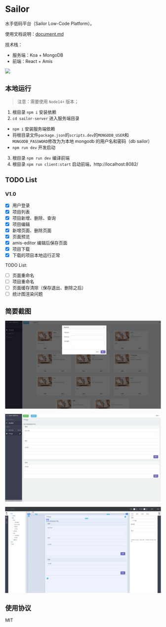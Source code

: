 # Sailor

水手低码平台（Sailor Low-Code Platform）。

使用文档说明：[document.md](./document.md)

技术栈：

-   服务端：Koa + MongoDB
-   前端：React + Amis

![](./architecture.png)

## 本地运行

> 注意：需要使用 `Node14+` 版本；

1. 根目录 `npm i` 安装依赖
2. `cd sailor-server` 进入服务端目录

-   `npm i` 安装服务端依赖
-   将根目录文件`package.json`的`scripts.dev`的`MONGODB_USER`和`MONGODB_PASSWORD`修改为为本地 mongodb 的用户名和密码（db sailor）
-   `npm run dev` 开发启动

3. 根目录 `npm run dev` 编译前端
4. 根目录 `npm run client:start` 启动前端，http://localhost:8082/

## TODO List

### V1.0

-   [x] 用户登录
-   [x] 项目列表
-   [x] 项目新增、删除、查询
-   [x] 项目编辑
-   [x] 新增页面、删除页面
-   [x] 页面预览
-   [x] amis-editor 编辑后保存页面
-   [x] 项目下载
-   [x] 下载的项目本地运行正常

TODO List:

-   [ ] 页面重命名
-   [ ] 项目重命名
-   [ ] 页面缓存清除（保存退出、删除之后）
-   [ ] 统计图渲染问题

## 简要截图

![](./screenshots/project.png)

![](./screenshots/edit0.png)

![](./screenshots/edit.png)

## 使用协议

MIT
